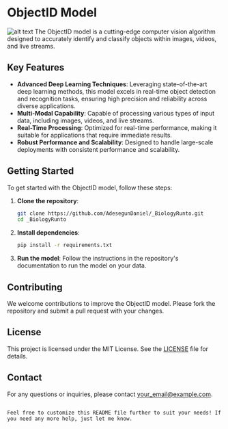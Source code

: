 # ObjectID Model
![alt text](Image/kit.png)
The ObjectID model is a cutting-edge computer vision algorithm designed to accurately identify and classify objects within images, videos, and live streams.

## Key Features

- **Advanced Deep Learning Techniques**: Leveraging state-of-the-art deep learning methods, this model excels in real-time object detection and recognition tasks, ensuring high precision and reliability across diverse applications.
- **Multi-Modal Capability**: Capable of processing various types of input data, including images, videos, and live streams.
- **Real-Time Processing**: Optimized for real-time performance, making it suitable for applications that require immediate results.
- **Robust Performance and Scalability**: Designed to handle large-scale deployments with consistent performance and scalability.

## Getting Started

To get started with the ObjectID model, follow these steps:

1. **Clone the repository**:
   ```bash
   git clone https://github.com/AdesegunDaniel/_BiologyRunto.git
   cd _BiologyRunto
   ```

2. **Install dependencies**:
   ```bash
   pip install -r requirements.txt
   ```

3. **Run the model**:
   Follow the instructions in the repository's documentation to run the model on your data.

## Contributing

We welcome contributions to improve the ObjectID model. Please fork the repository and submit a pull request with your changes.

## License

This project is licensed under the MIT License. See the [LICENSE](LICENSE) file for details.

## Contact

For any questions or inquiries, please contact [your_email@example.com](mailto:your_email@example.com).

```

Feel free to customize this README file further to suit your needs! If you need any more help, just let me know.

